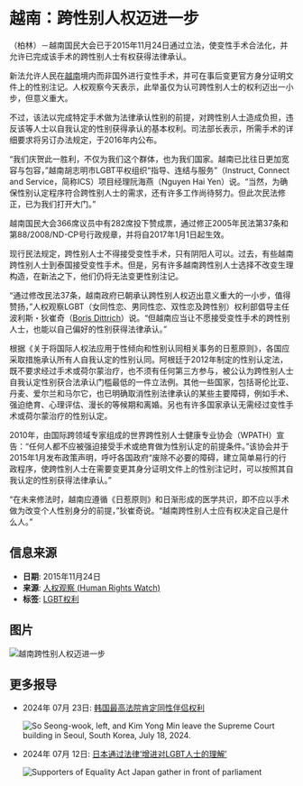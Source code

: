 # 越南：跨性别人权迈进一步 

（柏林）－越南国民大会已于2015年11月24日通过立法，使变性手术合法化，并允许已完成该手术的跨性别人士有权获得法律承认。

新法允许人民在[越南](https://www.hrw.org/asia/vietnam)境内而非国外进行变性手术，并可在事后变更官方身分证明文件上的性别注记。人权观察今天表示，此举虽仅为认可跨性别人士的权利迈出一小步，但意义重大。

不过，该法以完成特定手术做为法律承认性别的前提，对跨性别人士造成负担，违反该等人士以自我认定的性别获得承认的基本权利。司法部长表示，所需手术的详细要求将另订办法规定，于2016年内公布。

“我们庆贺此一胜利，不仅为我们这个群体，也为我们国家。越南已比往日更加宽容与包容，”越南胡志明市LGBT平权组织“指导、连结与服务”（Instruct, Connect and Service，简称ICS）项目经理阮海燕（Nguyen Hai Yen）说。“当然，为确保性别认定程序符合跨性别人士的需求，还有许多工作尚待努力。但此次民法修正，已为我们打开大门。”

越南国民大会366席议员中有282席投下赞成票，通过修正2005年民法第37条和第88/2008/ND-CP号行政规章，并将自2017年1月1日起生效。

现行民法规定，跨性别人士不得接受变性手术，只有阴阳人可以。过去，有些越南跨性别人士到泰国接受变性手术。但是，另有许多越南跨性别人士选择不改变生理构造，在新法之下，他们仍将无法变更性别注记。

“通过修改民法37条，越南政府已朝承认跨性别人权迈出意义重大的一小步，值得赞扬，”人权观察LGBT（女同性恋、男同性恋、双性恋及跨性别）权利部倡导主任波利斯・狄崔奇（[Boris Dittrich](https://www.hrw.org/about/people/boris-dittrich)）说。“但越南应当让不愿接受变性手术的跨性别人士，也能以自己偏好的性别获得法律承认。”

根据《关于将国际人权法应用于性倾向和性别认同相关事务的日惹原则》，各国应采取措施承认所有人自我认定的性别认同。阿根廷于2012年制定的性别认定法，既不要求经过手术或荷尔蒙治疗，也不须有任何第三方参与，被公认为跨性别人士自我认定性别获合法承认门槛最低的一件立法例。其他一些国家，包括哥伦比亚、丹麦、爱尔兰和马尔它，也已明确取消性别法律承认的某些主要障碍，例如手术、强迫绝育、心理评估、漫长的等候期和离婚。另也有许多国家承认无需经过变性手术或荷尔蒙治疗的性别认定。

2010年，由国际跨领域专家组成的世界跨性别人士健康专业协会（WPATH）宣告：“任何人都不应被强迫接受手术或绝育做为性别认定的前提条件。”该协会并于2015年1月发布政策声明，呼吁各国政府“废除不必要的障碍，建立简单易行的行政程序，使跨性别人士在需要变更其身分证明文件上的性别注记时，可以按照其自我认定的性别获得法律承认。”

“在未来修法时，越南应遵循《日惹原则》和日渐形成的医学共识，即不应以手术做为改变个人性别身分的前提，”狄崔奇说。“越南跨性别人士应有权决定自己是什么人。”

## 信息来源

- **日期**: 2015年11月24日  
- **来源**: [人权观察 (Human Rights Watch)](https://www.hrw.org/zh-hans)  
- **标签**:  [LGBT权利](/zh-hans/topic/lgbtquanli)
  
## 图片

![越南跨性别人权迈进一步](https://www.hrw.org/sites/default/files/styles/square/public/media_2024/202407lgbt_south%20korea_same_sex_partnership.jpg?h=7fae167d&itok=vYgSQSIX)

## 更多报导

- 2024年 07月 23日: [韩国最高法院肯定同性伴侣权利](https://www.hrw.org/zh-hans/news/2024/07/23/south-koreas-supreme-court-affirms-rights-same-sex-partners)  
  
  ![So Seong-wook, left, and Kim Yong Min leave the Supreme Court building in Seoul, South Korea, July 18, 2024.](https://www.hrw.org/sites/default/files/styles/square/public/media_2024/202407lgbt_south%20korea_same_sex_partnership.jpg?h=7fae167d&itok=vYgSQSIX)

- 2024年 07月 12日: [日本通过法律‘增进对LGBT人士的理解’](https://www.hrw.org/zh-hans/news/2023/07/12/japan-passes-law-promote-understanding-lgbt-people)  
  
  ![Supporters of Equality Act Japan gather in front of parliament](https://www.hrw.org/sites/default/files/styles/square/public/media_2023/202307asia_japan_lgbt_equalityact_protest.jpg?h=c6980913&itok=p33c77Zv) 
